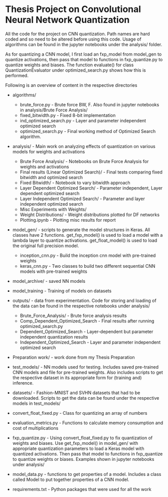 # Thesis Project on Convolutional Neural Network Quantization

All the code for the project on CNN quantization. Path names are hard coded and so need to be altered before using this code. Usage of algorithms can be found in the jupyter notebooks under the analysis/ folder.

As for quantizing a CNN model, I first load an fxp_model from model_gen to quantize activations, then pass that model to functions in fxp_quantize.py to quantize weights and biases. The function evaluate() for class QuantizationEvaluator under optimized_search.py shows how this is performed.

Following is an overview of content in the respective directories

- algorithms/
    - brute_force.py - Brute force BW, F. Also found in jupyter notebooks in analysis/Brute Force Analysis/
    - fixed_bitwidth.py - Fixed 8-bit implementation
    - ind_optimized_search.py - Layer and parameter independent optimized search
    - optimized_search.py - Final working method of Optimized Search algorithm.
- analysis/ -  Main work on analyzing effects of quantization on various models for weights and activations
    - Brute Force Analysis/ - Notebooks on Brute Force Analysis for weights and activations
    - Final results (Linear Optimized Search)/ - Final tests comparing fixed bitwidth and optimized search
    - Fixed Bitwidth/ - Notebook to vary bitwidth approach
    - Layer Dependent Optimized Search/ - Parameter independent, Layer dependent optimized search
    - Layer Independent Optimized Search/ - Parameter and layer independent optimized search
    - Misc Experiments with Weights/
    - Weight Distributions/ - Weight distributions plotted for DF networks
    - Plotting.ipynb - Plotting misc results for report
- model_gen/ - scripts to generate the model structures in Keras. All classes have 2 functions. get_fxp_model() is used to load a model with a lambda layer to quantize activations. get_float_model() is used to load the original full precision model.
    - inception_cnn.py - Build the inception cnn model with pre-trained weights
    - keras_cnn.py - Two classes to build two different sequential CNN models with pre-trained weights
- model_archive/ - saved NN models
- model_training - Training of models on datasets
- outputs/ - data from experimentation. Code for storing and loading of the data can be found in the respective notebooks under analysis/
    - Brute_Force_Analysis/ - Brute force analysis results
    - Comp_Dependent_Optimized_Search - Final results after running optimized_search.py
    - Dependent_Optimized_Search - Layer-dependent but parameter independent quantization results
    - Independent_Optimized_Search - Layer and parameter independent optimized search
- Preparation work/ - work done from my Thesis Preparation
- test_models/ - NN models used for testing. Includes saved pre-trained CNN models and file for pre-trained weights. Also includes scripts to get the respective dataset in its appropriate form for (training and) inference.
- datasets/ - Fashion-MNIST and SVHN datasets that had to be downloaded. Scripts to get the data can be found under the respective models in test_models/

- convert_float_fixed.py - Class for quantizing an array of numbers
- evaluation_metrics.py - Functions to calculate memory consumption and cost of multiplications
- fxp_quantize.py - Using convert_float_fixed.py to fix quantization of weights and biases. Use get_fxp_model() in model_gen/ with appropriate quantization parameters to load a Keras model with quantized activations. Then pass that model to functions in fxp_quantize to quantize weights or biases. Examples shown in jupyter notebooks under analysis/
- model_data.py - functions to get properties of a model. Includes a class called Model to put together properties of a CNN model.
- requirements.txt - Python packages that were used for all the work